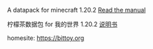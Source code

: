 A datapack for minecraft 1.20.2 [Read the manual](https://docs.bittoy.org)

柠檬茶数据包 for 我的世界 1.20.2 [说明书](https://docz.bittoy.org)

homesite: https://bittoy.org